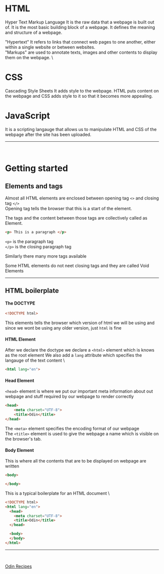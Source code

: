 # HTML 
Hyper Text Markup Language
It is the raw data that a webpage is built out of. It is the most basic building block of a webpage. It defines the meaning and structure of a webpage. 

"Hypertext" It refers to links that connect web pages to one another, either within a single website or between websites.\
"Markups" are used to annotate texts, images and other contents to display them on the webpage. \

# CSS 
Cascading Style Sheets
It adds style to the webpage. 
HTML puts content on the webpage and CSS adds style to it so that it becomes more appealing.

# JavaScript
It is a scripting langauge that allows us to manipulate HTML and CSS of the webpage after the site has been uploaded.

***

&nbsp;
&nbsp;

# Getting started

## Elements and tags

Almost all HTML elements are enclosed between opening tag `<>` and closing tag `</>` \
Opening tag tells the browser that this is a start of the element. 

The tags and the content between those tags are collectively called as Element.

```html
<p> This is a paragraph </p>
```

`<p>` is the paragraph tag \
`</p>` is the closing paragraph tag

Similarly there many more tags available


Some HTML elements do not neet closing tags and they are called Void Elements

***

## HTML boilerplate

#### The DOCTYPE

```html
<!DOCTYPE html>
```

This elements tells the browser which version of html we will be using and since we wont be using any older version, just `html` is fine

#### HTML Element

After we declare the doctype we declare a `<html>` element which is knows as the root element
We also add a `lang` attribute which specifies the langauge of the text content \

```html
<html lang="en">
```

#### Head Element
`<head>` element is where we put our important meta information about out webpage and stuff required by our webpage to render correctly

```html
<head>
    <meta charset="UTF-8">
    <title>Odin</title>
</head>
```

The `<meta>` element specifies the encoding format of our webpage \
The `<title>` element is used to give the webpage a name which is visible on the browser's tab.  

#### Body Element
This is where all the contents that are to be displayed on webpage are written

```html
<body>

</body>
```

This is a typical boilerplate for an HTML document \


```html
<!DOCTYPE html>
<html lang="en">
  <head>
    <meta charset="UTF-8">
    <title>Odin</title>
  </head>

  <body>
  </body>
</html>
```


***

&nbsp;

[Odin Recipes](https://github.com/neqbal/OdinRecipes)
